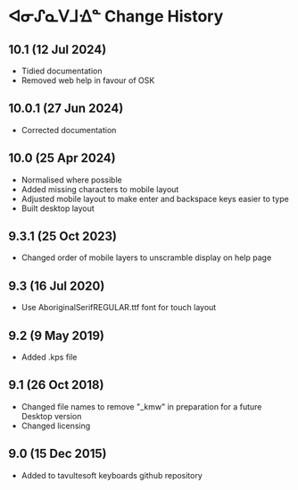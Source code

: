ᐊᓂᔑᓇᐯᒧᐎᓐ Change History
============================
10.1 (12 Jul 2024)
-----------------
* Tidied documentation
* Removed web help in favour of OSK

10.0.1 (27 Jun 2024)
-----------------
* Corrected documentation

10.0 (25 Apr 2024)
-----------------
* Normalised where possible
* Added missing characters to mobile layout
* Adjusted mobile layout to make enter and backspace keys easier to type
* Built desktop layout

9.3.1 (25 Oct 2023)
-----------------
* Changed order of mobile layers to unscramble display on help page

9.3 (16 Jul 2020)
-----------------
* Use AboriginalSerifREGULAR.ttf font for touch layout

9.2 (9 May 2019)
----------------
* Added .kps file

9.1 (26 Oct 2018)
-----------------
* Changed file names to remove "_kmw" in preparation for a future Desktop version
* Changed licensing

9.0 (15 Dec 2015)
-----------------

* Added to tavultesoft keyboards github repository
